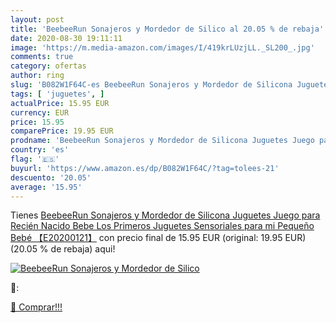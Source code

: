 ```yaml
---
layout: post
title: 'BeebeeRun Sonajeros y Mordedor de Silico al 20.05 % de rebaja'
date: 2020-08-30 19:11:11
image: 'https://m.media-amazon.com/images/I/419krLUzjLL._SL200_.jpg'
comments: true
category: ofertas
author: ring
slug: 'B082W1F64C-es BeebeeRun Sonajeros y Mordedor de Silicona Juguetes Juego...'
tags: [ 'juguetes', ]
actualPrice: 15.95 EUR
currency: EUR
price: 15.95
comparePrice: 19.95 EUR
prodname: 'BeebeeRun Sonajeros y Mordedor de Silicona Juguetes Juego para Recién Nacido Bebe  Los Primeros Juguetes Sensoriales para mi Pequeño Bebé 【E20200121】'
country: 'es'
flag: '🇪🇸'
buyurl: 'https://www.amazon.es/dp/B082W1F64C/?tag=tolees-21'
descuento: '20.05'
average: '15.95'
---
```


Tienes [BeebeeRun Sonajeros y Mordedor de Silicona Juguetes Juego para Recién Nacido Bebe  Los Primeros Juguetes Sensoriales para mi Pequeño Bebé 【E20200121】](https://www.amazon.es/dp/B082W1F64C/?tag=tolees-21) con precio final de  15.95 EUR (original: 19.95 EUR) (20.05 %  de rebaja) aqui!

[![BeebeeRun Sonajeros y Mordedor de Silico](https://m.media-amazon.com/images/I/419krLUzjLL._SL200_.jpg)](https://www.amazon.es/dp/B082W1F64C/?tag=tolees-21)

🔎:


[🛒 Comprar!!!](https://www.amazon.es/dp/B082W1F64C/?tag=tolees-21)
